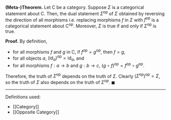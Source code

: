 **(Meta-)Theorem.** Let $\mathsf{C}$ be a category. Suppose $\Sigma$ is a categorical statement about $\mathsf{C}$. Then, the dual statement $\Sigma^\text{op}$ of $\Sigma$ obtained by reversing the direction of all morphisms i.e. replacing morphisms $f$ in $\Sigma$ with $f^\text{op}$ is a categorical statement about $\mathsf{C}^\text{op}$. Moreover, $\Sigma$ is true if and only if $\Sigma^\text{op}$ is true.

**Proof.** By definition,
- for all morphisms $f$ and $g$ in $\mathsf{C}$, if $f^\text{op}=g^\text{op}$, then $f=g$,
- for all objects $a$, $(\text{id}_{a})^\text{op}=\text{id}_{a}$, and
- for all morphisms $f:a\to b$ and $g:b\to c$, $(g\circ f)^\text{op}=f^\text{op}\circ g^\text{op}$.

Therefore, the truth of $\Sigma^\text{op}$ depends on the truth of $\Sigma$. Clearly $(\Sigma^\text{op})^\text{op}=\Sigma$, so the truth of $\Sigma$ also depends on the truth of $\Sigma ^\text{op}$. $\blacksquare$
***
Definitions used:
- [[Category]]
- [[Opposite Category]]